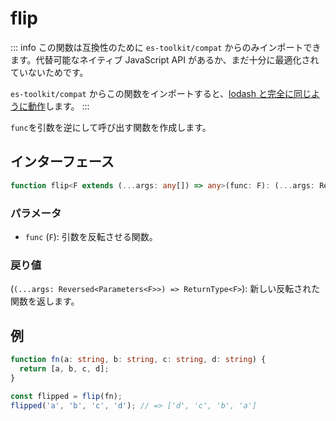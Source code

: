 # flip

::: info
この関数は互換性のために `es-toolkit/compat` からのみインポートできます。代替可能なネイティブ JavaScript API があるか、まだ十分に最適化されていないためです。

`es-toolkit/compat` からこの関数をインポートすると、[lodash と完全に同じように動作](../../../compatibility.md)します。
:::

`func`を引数を逆にして呼び出す関数を作成します。

## インターフェース

```typescript
function flip<F extends (...args: any[]) => any>(func: F): (...args: Reversed<Parameters<F>>) => ReturnType<F>;
```

### パラメータ

- `func` (`F`): 引数を反転させる関数。

### 戻り値

(`(...args: Reversed<Parameters<F>>) => ReturnType<F>`): 新しい反転された関数を返します。

## 例

```typescript
function fn(a: string, b: string, c: string, d: string) {
  return [a, b, c, d];
}

const flipped = flip(fn);
flipped('a', 'b', 'c', 'd'); // => ['d', 'c', 'b', 'a']
```
